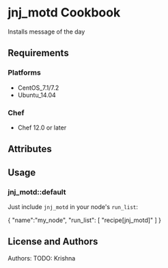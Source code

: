 # jnj_motd Cookbook
  
  Installs message of the day

## Requirements

### Platforms

- CentOS_7.1/7.2
- Ubuntu_14.04

### Chef

- Chef 12.0 or later


## Attributes
 
 

## Usage

### jnj_motd::default

Just include `jnj_motd` in your node's `run_list`:

{
  "name":"my_node",
  "run_list": [
    "recipe[jnj_motd]"
  ]
}

## License and Authors

Authors: TODO: Krishna

